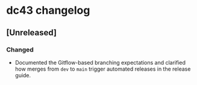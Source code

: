 # dc43 changelog

## [Unreleased]
### Changed
- Documented the Gitflow-based branching expectations and clarified how merges from `dev` to `main`
  trigger automated releases in the release guide.
